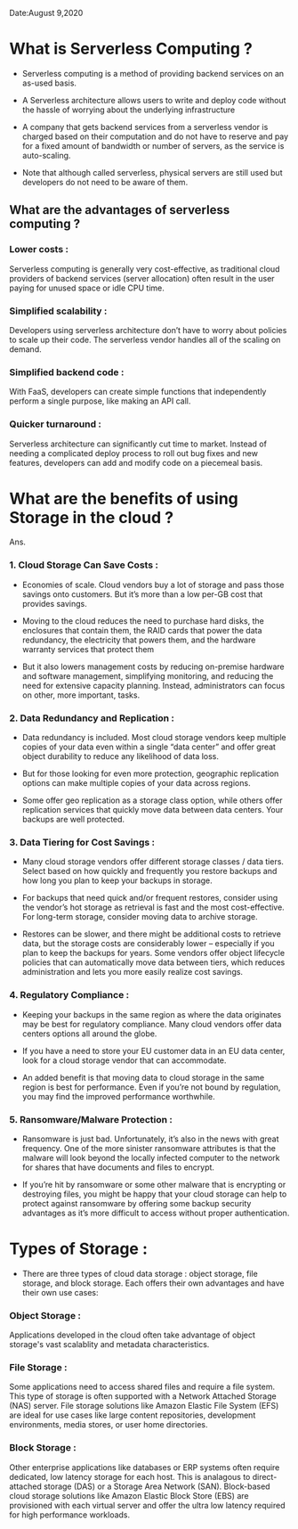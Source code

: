  Date:August 9,2020 
# What is Serverless Computing ?

- Serverless computing is a method of providing backend services on an as-used basis.

- A Serverless architecture allows users to write and deploy code without the hassle of worrying about the underlying infrastructure

- A company that gets backend services from a serverless vendor is charged based on their computation and do not have to reserve and pay for a fixed amount of bandwidth or number of servers, as the service is auto-scaling.

- Note that although called serverless, physical servers are still used but developers do not need to be aware of them.

## What are the advantages of serverless computing ?
### Lower costs :
Serverless computing is generally very cost-effective, as traditional cloud providers of backend services (server allocation) often result in the user paying for unused space or idle CPU time.

### Simplified scalability :
Developers using serverless architecture don’t have to worry about policies to scale up their code. The serverless vendor handles all of the scaling on demand.

### Simplified backend code :
With FaaS, developers can create simple functions that independently perform a single purpose, like making an API call.

### Quicker turnaround :
Serverless architecture can significantly cut time to market. Instead of needing a complicated deploy process to roll out bug fixes and new features, developers can add and modify code on a piecemeal basis.

# What are the benefits of using Storage in the cloud ?
Ans.
### 1. Cloud Storage Can Save Costs :
- Economies of scale. Cloud vendors buy a lot of storage and pass those savings onto customers. But it’s more than a low per-GB cost that provides savings.

- Moving to the cloud reduces the need to purchase hard disks, the enclosures that contain them, the RAID cards that power the data redundancy, the electricity that powers them, and the hardware warranty services that protect them

- But it also lowers management costs by reducing on-premise hardware and software management, simplifying monitoring, and reducing the need for extensive capacity planning. Instead, administrators can focus on other, more important, tasks.

### 2. Data Redundancy and Replication :
- Data redundancy is included. Most cloud storage vendors keep multiple copies of your data even within a single “data center” and offer great object durability to reduce any likelihood of data loss.

- But for those looking for even more protection, geographic replication options can make multiple copies of your data across regions.

- Some offer geo replication as a storage class option, while others offer replication services that quickly move data between data centers. Your backups are well protected.

### 3. Data Tiering for Cost Savings :
- Many cloud storage vendors offer different storage classes / data tiers. Select based on how quickly and frequently you restore backups and how long you plan to keep your backups in storage.

- For backups that need quick and/or frequent restores, consider using the vendor’s hot storage as retrieval is fast and the most cost-effective. For long-term storage, consider moving data to archive storage.

- Restores can be slower, and there might be additional costs to retrieve data, but the storage costs are considerably lower – especially if you plan to keep the backups for years. Some vendors offer object lifecycle policies that can automatically move data between tiers, which reduces administration and lets you more easily realize cost savings.

### 4. Regulatory Compliance :
- Keeping your backups in the same region as where the data originates may be best for regulatory compliance. Many cloud vendors offer data centers options all around the globe.

- If you have a need to store your EU customer data in an EU data center, look for a cloud storage vendor that can accommodate.

- An added benefit is that moving data to cloud storage in the same region is best for performance. Even if you’re not bound by regulation, you may find the improved performance worthwhile.

### 5. Ransomware/Malware Protection :
- Ransomware is just bad. Unfortunately, it’s also in the news with great frequency. One of the more sinister ransomware attributes is that the malware will look beyond the locally infected computer to the network for shares that have documents and files to encrypt.

- If you’re hit by ransomware or some other malware that is encrypting or destroying files, you might be happy that your cloud storage can help to protect against ransomware by offering some backup security advantages as it’s more difficult to access without proper authentication.

# Types of Storage :
- There are three types of cloud data storage : object storage, file storage, and block storage. Each offers their own advantages and have their own use cases:

### Object Storage :
Applications developed in the cloud often take advantage of object storage's vast scalablity and metadata characteristics.

### File Storage :
Some applications need to access shared files and require a file system. This type of storage is often supported with a Network Attached Storage (NAS) server. File storage solutions like Amazon Elastic File System (EFS) are ideal for use cases like large content repositories, development environments, media stores, or user home directories.

### Block Storage :
Other enterprise applications like databases or ERP systems often require dedicated, low latency storage for each host. This is analagous to direct-attached storage (DAS) or a Storage Area Network (SAN). Block-based cloud storage solutions like Amazon Elastic Block Store (EBS) are provisioned with each virtual server and offer the ultra low latency required for high performance workloads.
